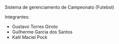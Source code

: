 Sistema de gerenciamento de Campeonato (Futebol)

Integrantes:

- Gustavo Torres Giroto
- Guilherme Garcia dos Santos
- Kalil Maciel Pock

